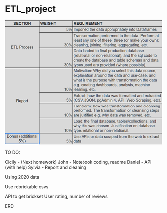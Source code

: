 # ETL_project

![Marking](/resources/image.png)

TO DO:

Cicily - (Next homework)
John - Notebook coding, readme
Daniel - API (with help)
Sylvia - Report and cleaning





Using 2020 data

Use rebrickable csvs

API to get brickset
User rating, number of reviews 

ERD




